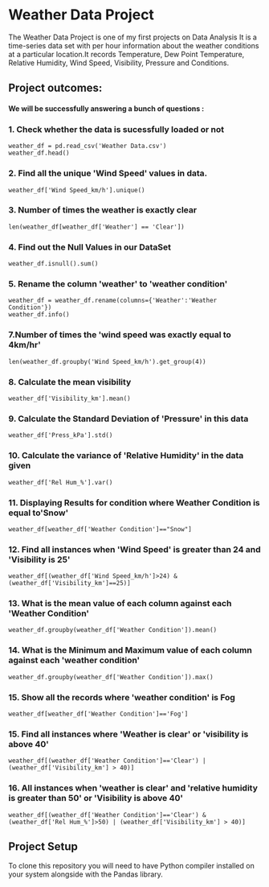  # Weather Data Project 
 
The Weather Data Project is one of my first projects on Data Analysis
It is a time-series data set with per hour information about the weather conditions at a particular location.It records Temperature, Dew Point Temperature, Relative Humidity, Wind Speed, Visibility, Pressure and Conditions.  

##  Project outcomes:
####  We will be successfully answering a bunch of questions :

### 1. Check whether the data is sucessfully loaded or not
```
weather_df = pd.read_csv('Weather Data.csv')
weather_df.head()  
```
### 2. Find all the unique 'Wind Speed' values in data.
 ```
 weather_df['Wind Speed_km/h'].unique()
 ```
### 3. Number of times the weather is exactly clear
```
len(weather_df[weather_df['Weather'] == 'Clear'])
```
### 4. Find out the Null Values in our DataSet
```
weather_df.isnull().sum()
```
### 5. Rename the column 'weather' to 'weather condition'
```
weather_df = weather_df.rename(columns={'Weather':'Weather Condition'})
weather_df.info()
```
### 7.Number of times the 'wind speed was exactly equal to 4km/hr'
```
len(weather_df.groupby('Wind Speed_km/h').get_group(4))
```
### 8. Calculate the mean visibility
```
weather_df['Visibility_km'].mean()
```
### 9. Calculate the Standard Deviation of 'Pressure' in this data
```
weather_df['Press_kPa'].std()
```
### 10. Calculate the variance of 'Relative Humidity' in the data given
```
weather_df['Rel Hum_%'].var()
```
### 11. Displaying Results for condition where Weather Condition is equal to'Snow'
```
weather_df[weather_df['Weather Condition']=="Snow"]
```
### 12. Find all instances when 'Wind Speed' is greater than 24 and 'Visibility is 25'
```
weather_df[(weather_df['Wind Speed_km/h']>24) & (weather_df['Visibility_km']==25)]
```
### 13. What is the mean value of each column against each 'Weather Condition'
```
weather_df.groupby(weather_df['Weather Condition']).mean()
```
### 14. What is the Minimum and Maximum value of each column against each 'weather condition'
```
weather_df.groupby(weather_df['Weather Condition']).max()
```
### 15. Show all the records where 'weather condition' is Fog
```
weather_df[weather_df['Weather Condition']=='Fog']
```
### 15. Find all instances where 'Weather is clear' or 'visibility is above 40'
```
weather_df[(weather_df['Weather Condition']=='Clear') | (weather_df['Visibility_km'] > 40)]
```
### 16. All instances when 'weather is clear' and 'relative humidity is greater than 50' or 'Visibility is above 40'
```
weather_df[(weather_df['Weather Condition']=='Clear') & (weather_df['Rel Hum_%']>50) | (weather_df['Visibility_km'] > 40)]
```

## Project Setup
To clone this repository you will need to have Python compiler 
installed on your system alongside with the Pandas library.
 



